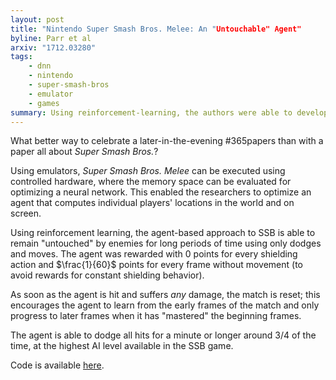 ```yaml
---
layout: post
title: "Nintendo Super Smash Bros. Melee: An "Untouchable" Agent"
byline: Parr et al
arxiv: "1712.03280"
tags:
    - dnn
    - nintendo
    - super-smash-bros
    - emulator
    - games
summary: Using reinforcement-learning, the authors were able to develop an "untouchable" player of Super Smash Bros. Melee that could survive for several minutes even on the hardest AI settings.
---
```


What better way to celebrate a later-in-the-evening #365papers than with a paper all about _Super Smash Bros._?

Using emulators, _Super Smash Bros. Melee_ can be executed using controlled hardware, where the memory space can be evaluated for optimizing a neural network. This enabled the researchers to optimize an agent that computes individual players' locations in the world and on screen.

Using reinforcement learning, the agent-based approach to SSB is able to remain "untouched" by enemies for long periods of time using only dodges and moves. The agent was rewarded with 0 points for every shielding action and $\frac{1}{60}$ points for every frame without movement (to avoid rewards for constant shielding behavior).

As soon as the agent is hit and suffers _any_ damage, the match is reset; this encourages the agent to learn from the early frames of the match and only progress to later frames when it has "mastered" the beginning frames.

The agent is able to dodge all hits for a minute or longer around 3/4 of the time, at the highest AI level available in the SSB game.

Code is available [here](https://github.com/bparr/melee-ai).
